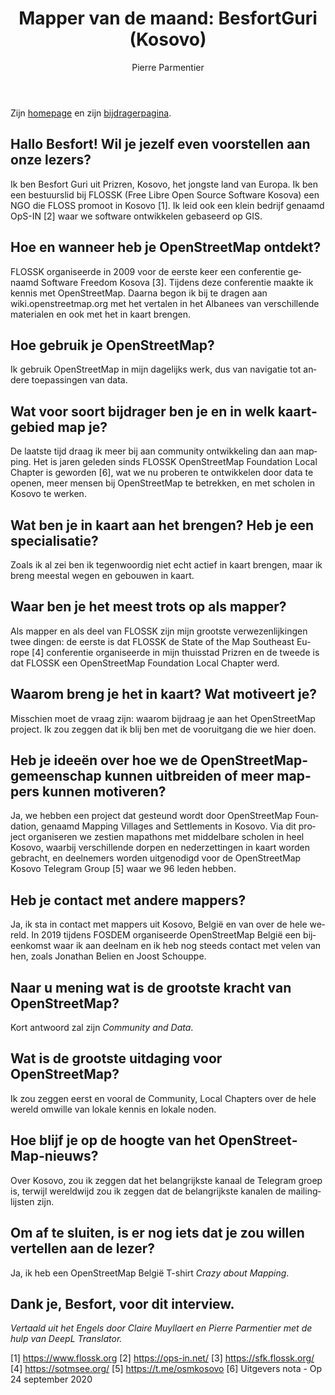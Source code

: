 ﻿---
title: "Mapper van de maand: BesfortGuri (Kosovo)"
featured:
layout: post
category: motm
author: Pierre Parmentier
lang: nl
---

Zijn [homepage](https://www.openstreetmap.org/user/BesfortGuri) en zijn [bijdragerpagina](https://hdyc.neis-one.org/?BesfortGuri).

## Hallo Besfort! Wil je jezelf even voorstellen aan onze lezers?
Ik ben Besfort Guri uit Prizren, Kosovo, het jongste land van Europa. Ik ben een bestuurslid bij FLOSSK (Free Libre Open Source Software Kosova) een NGO die FLOSS promoot in Kosovo [1]. Ik leid ook een klein bedrijf genaamd OpS-IN [2] waar we software ontwikkelen gebaseerd op GIS.
## Hoe en wanneer heb je OpenStreetMap ontdekt?
FLOSSK organiseerde in 2009 voor de eerste keer een conferentie genaamd Software Freedom Kosova [3]. Tijdens deze conferentie maakte ik kennis met OpenStreetMap. Daarna begon ik bij te dragen aan wiki.openstreetmap.org met het vertalen in het Albanees van verschillende materialen en ook met het in kaart brengen. 
## Hoe gebruik je OpenStreetMap?
Ik gebruik OpenStreetMap in mijn dagelijks werk, dus van navigatie tot andere toepassingen van data.
## Wat voor soort bijdrager ben je en in welk kaartgebied map je?
De laatste tijd draag ik meer bij aan community ontwikkeling dan aan mapping. Het is jaren geleden sinds FLOSSK OpenStreetMap Foundation Local Chapter is geworden [6], wat we nu proberen te ontwikkelen door data te openen, meer mensen bij OpenStreetMap te betrekken, en met scholen in Kosovo te werken.
## Wat ben je in kaart aan het brengen? Heb je een specialisatie?
Zoals ik al zei ben ik tegenwoordig niet echt actief in kaart brengen, maar ik breng meestal wegen en gebouwen in kaart.
## Waar ben je het meest trots op als mapper?
Als mapper en als deel van FLOSSK zijn mijn grootste verwezenlijkingen twee dingen: de eerste is dat FLOSSK de State of the Map Southeast Europe [4] conferentie organiseerde in mijn thuisstad Prizren en de tweede is dat FLOSSK een OpenStreetMap Foundation Local Chapter werd.
## Waarom breng je het in kaart? Wat motiveert je?
Misschien moet de vraag zijn: waarom bijdraag je aan het OpenStreetMap project. Ik zou zeggen dat ik blij ben met de vooruitgang die we hier doen.
## Heb je ideeën over hoe we de OpenStreetMap-gemeenschap kunnen uitbreiden of meer mappers kunnen motiveren?
Ja, we hebben een project dat gesteund wordt door OpenStreetMap Foundation, genaamd Mapping Villages and Settlements in Kosovo. Via dit project organiseren we zestien mapathons met middelbare scholen in heel Kosovo, waarbij verschillende dorpen en nederzettingen in kaart worden gebracht, en deelnemers worden uitgenodigd voor de OpenStreetMap Kosovo Telegram Group [5] waar we 96 leden hebben.
## Heb je contact met andere mappers?
Ja, ik sta in contact met mappers uit Kosovo, België en van over de hele wereld. In 2019 tijdens FOSDEM organiseerde OpenStreetMap België een bijeenkomst waar ik aan deelnam en ik heb nog steeds contact met velen van hen, zoals Jonathan Belien en Joost Schouppe.
## Naar u mening wat is de grootste kracht van OpenStreetMap?
Kort antwoord zal zijn _Community and Data_.
## Wat is de grootste uitdaging voor OpenStreetMap?
Ik zou zeggen eerst en vooral de Community, Local Chapters over de hele wereld omwille van lokale kennis en lokale noden. 
## Hoe blijf je op de hoogte van het OpenStreetMap-nieuws?
Over Kosovo, zou ik zeggen dat het belangrijkste kanaal de Telegram groep is, terwijl wereldwijd zou ik zeggen dat de belangrijkste kanalen de mailinglijsten zijn.
## Om af te sluiten, is er nog iets dat je zou willen vertellen aan de lezer?
Ja, ik heb een OpenStreetMap België T-shirt _Crazy about Mapping_.
## Dank je, Besfort, voor dit interview.

*Vertaald uit het Engels door Claire Muyllaert en Pierre Parmentier met de hulp van DeepL Translator.*


[1] https://www.flossk.org
[2] https://ops-in.net/
[3] https://sfk.flossk.org/
[4] https://sotmsee.org/
[5] https://t.me/osmkosovo
[6] Uitgevers nota - Op 24 september 2020

